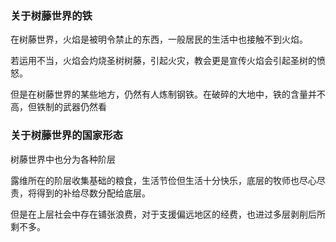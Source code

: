 ### 关于树藤世界的铁

在树藤世界，火焰是被明令禁止的东西，一般居民的生活中也接触不到火焰。

若运用不当，火焰会灼烧圣树树藤，引起火灾，教会更是宣传火焰会引起圣树的愤怒。

但是在树藤世界的某些地方，仍然有人炼制钢铁。在破碎的大地中，铁的含量并不高，但铁制的武器仍然看

### 关于树藤世界的国家形态

树藤世界中也分为各种阶层

露维所在的阶层收集基础的粮食，生活节俭但生活十分快乐，底层的牧师也尽心尽责，将得到的补给尽数分配给底层。

但是在上层社会中存在铺张浪费，对于支援偏远地区的经费，也进过多层剥削后所剩不多。
